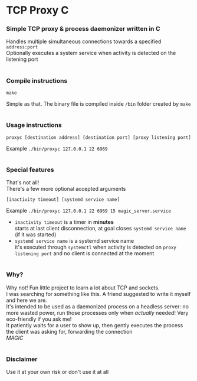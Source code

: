 # TCP Proxy C

### Simple TCP proxy & process daemonizer written in C
Handles multiple simultaneous connections towards a specified `address:port`<br />
Optionally executes a system service when activity is detected on the listening port

#
### Compile instructions
```
make
```
Simple as that. The binary file is compiled inside `/bin` folder created by `make`

#
### Usage instructions
```
proxyc [destination address] [destination port] [proxy listening port]
```
Example `./bin/proxyc 127.0.0.1 22 6969`

#
### Special features
That's not all!<br />
There's a few more optional accepted arguments
```
[inactivity timeout] [systemd service name]
```
Example `./bin/proxyc 127.0.0.1 22 6969 15 magic_server.service`<br />
* `inactivity timeout` is a timer in **minutes**<br />
starts at last client disconnection, at goal closes `systemd service name` (if it was started)<br />
* `systemd service name` is a systemd service name<br />
it's executed through `systemctl` when activity is detected on `proxy listening port` and no client is connected at the moment

#
### Why?
Why not! Fun little project to learn a lot about TCP and sockets.<br />
I was searching for something like this. A friend suggested to write it myself and here we are.<br />
It's intended to be used as a daemonized process on a headless server: no more wasted power, run those processes only when *actually* needed! Very eco-friendly if you ask me!<br />
It patiently waits for a user to show up, then gently executes the process the client was asking for, forwarding the connection<br />
*MAGIC*

#
### Disclaimer
Use it at your own risk or don't use it at all